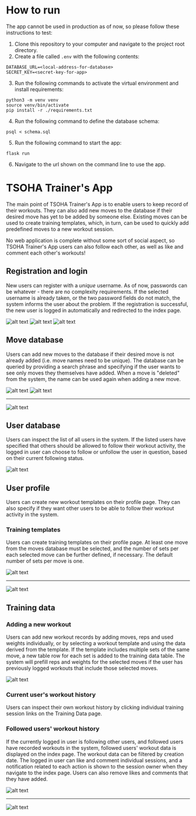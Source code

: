 # How to run
The app cannot be used in production as of now, so please follow these instructions to test:
1. Clone this repository to your computer and navigate to the project root directory.
2. Create a file called ```.env``` with the following contents:
```
DATABASE_URL=<local-address-for-database>
SECRET_KEY=<secret-key-for-app>
```
3. Run the following commands to activate the virtual environment and install requirements:
```
python3 -m venv venv
source venv/bin/activate
pip install -r ./requirements.txt
```
4. Run the following command to define the database schema:
```
psql < schema.sql
```
5. Run the following command to start the app:
```
flask run
```
6. Navigate to the url shown on the command line to use the app.

# TSOHA Trainer's App
The main point of TSOHA Trainer's App is to enable users to keep record of their workouts. They can also add new moves to the database if their desired move has yet to be added by someone else. Existing moves can be used to create training templates, which, in turn, can be used to quickly add predefined moves to a new workout session.

No web application is complete without some sort of social aspect, so TSOHA Trainer's App users can also follow each other, as well as like and comment each other's workouts!

## Registration and login
New users can register with a _unique_ username. As of now, passwords can be whatever - there are no complexity requirements. If the selected username is already taken, or the two password fields do not match, the system informs the user about the problem. If the registration is successful, the new user is logged in automatically and redirected to the index page.

![alt text](https://github.com/ylireetta/tsoha-harkka/blob/693c8d6d84d331965a57c9d21f81a3289d3e8d05/documentation/usernametaken.png "Username taken")
![alt text](https://github.com/ylireetta/tsoha-harkka/blob/693c8d6d84d331965a57c9d21f81a3289d3e8d05/documentation/passworderror.png "Password fields mismatch")
![alt text](https://github.com/ylireetta/tsoha-harkka/blob/693c8d6d84d331965a57c9d21f81a3289d3e8d05/documentation/registrationsuccess.png "Registered successfully")


## Move database
Users can add new moves to the database if their desired move is not already added (i.e. move names need to be unique). The database can be queried by providing a search phrase and specifying if the user wants to see only moves they themselves have added. When a move is "deleted" from the system, the name can be used again when adding a new move.

![alt text](https://github.com/ylireetta/tsoha-harkka/blob/7fa2aa56bd6716d9639f194cc7f1a9fa780aba8f/documentation/movenametaken.png "Move name already taken")
![alt text](https://github.com/ylireetta/tsoha-harkka/blob/7fa2aa56bd6716d9639f194cc7f1a9fa780aba8f/documentation/newmoveadded.png "New move added")
<hr>

![alt text](https://github.com/ylireetta/tsoha-harkka/blob/7fa2aa56bd6716d9639f194cc7f1a9fa780aba8f/documentation/moveslibrary.png "Moves library")


## User database
Users can inspect the list of all users in the system. If the listed users have specified that others should be allowed to follow their workout activity, the logged in user can choose to follow or unfollow the user in question, based on their current following status.

![alt text](https://github.com/ylireetta/tsoha-harkka/blob/693c8d6d84d331965a57c9d21f81a3289d3e8d05/documentation/usertable.png "User database")

## User profile
Users can create new workout templates on their profile page. They can also specify if they want other users to be able to follow their workout activity in the system.

### Training templates
Users can create training templates on their profile page. At least one move from the moves database must be selected, and the number of sets per each selected move can be further defined, if necessary. The default number of sets per move is one.

![alt text](https://github.com/ylireetta/tsoha-harkka/blob/693c8d6d84d331965a57c9d21f81a3289d3e8d05/documentation/userstemplates.png "Existing templates")
<hr>

![alt text](https://github.com/ylireetta/tsoha-harkka/blob/693c8d6d84d331965a57c9d21f81a3289d3e8d05/documentation/createnewtemplate.png "Creating a new template")

## Training data
### Adding a new workout
Users can add new workout records by adding moves, reps and used weights individually, or by selecting a workout template and using the data derived from the template. If the template includes multiple sets of the same move, a new table row for each set is added to the training data table. The system will prefill reps and weights for the selected moves if the user has previously logged workouts that include those selected moves.

![alt text](https://github.com/ylireetta/tsoha-harkka/blob/693c8d6d84d331965a57c9d21f81a3289d3e8d05/documentation/createnewsession.png "Adding a new training session")


### Current user's workout history
Users can inspect their own workout history by clicking individual training session links on the Training Data page.


### Followed users' workout history
If the currently logged in user is following other users, and followed users have recorded workouts in the system, followed users' workout data is displayed on the index page. The workout data can be filtered by creation date. The logged in user can like and comment individual sessions, and a notification related to each action is shown to the session owner when they navigate to the index page. Users can also remove likes and comments that they have added.

![alt text](https://github.com/ylireetta/tsoha-harkka/blob/693c8d6d84d331965a57c9d21f81a3289d3e8d05/documentation/filteredfollowing.png "Filtered workout sessions by followed users")
<hr>

![alt text](https://github.com/ylireetta/tsoha-harkka/blob/693c8d6d84d331965a57c9d21f81a3289d3e8d05/documentation/trainingsessioncomment.png "Individual training session page where the current user has liked and commented")
